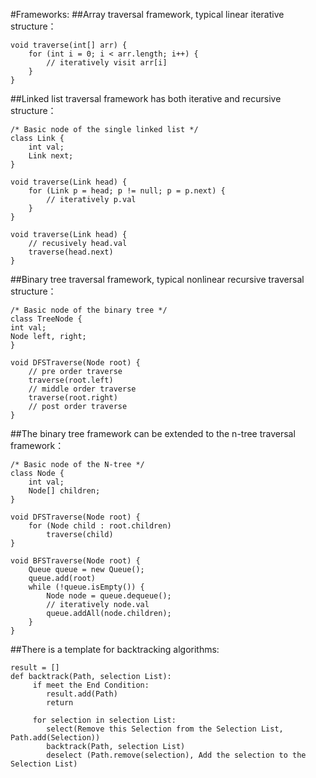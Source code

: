 #Frameworks:
##Array traversal framework, typical linear iterative structure：
```
void traverse(int[] arr) {
    for (int i = 0; i < arr.length; i++) {
        // iteratively visit arr[i]
    }
}
```
##Linked list traversal framework has both iterative and recursive structure：
```
/* Basic node of the single linked list */
class Link {
    int val;
    Link next;
}

void traverse(Link head) {
    for (Link p = head; p != null; p = p.next) {
        // iteratively p.val
    }
}

void traverse(Link head) {
    // recusively head.val
    traverse(head.next)
}
```
##Binary tree traversal framework, typical nonlinear recursive traversal structure：
```
/* Basic node of the binary tree */
class TreeNode {
int val;
Node left, right;
}

void DFSTraverse(Node root) {
    // pre order traverse
    traverse(root.left)
    // middle order traverse
    traverse(root.right)
    // post order traverse
}
```
##The binary tree framework can be extended to the n-tree traversal framework：
```
/* Basic node of the N-tree */
class Node {
    int val;
    Node[] children;
}

void DFSTraverse(Node root) {
    for (Node child : root.children)
        traverse(child)
}

void BFSTraverse(Node root) {
    Queue queue = new Queue();
    queue.add(root)
    while (!queue.isEmpty()) {
        Node node = queue.dequeue();
        // iteratively node.val
        queue.addAll(node.children);
    }
}
```

##There is a template for backtracking algorithms:
```
result = []
def backtrack(Path, selection List):
     if meet the End Condition:       
        result.add(Path)
        return

     for selection in selection List:
        select(Remove this Selection from the Selection List, Path.add(Selection))
        backtrack(Path, selection List)
        deselect (Path.remove(selection), Add the selection to the Selection List)
```

